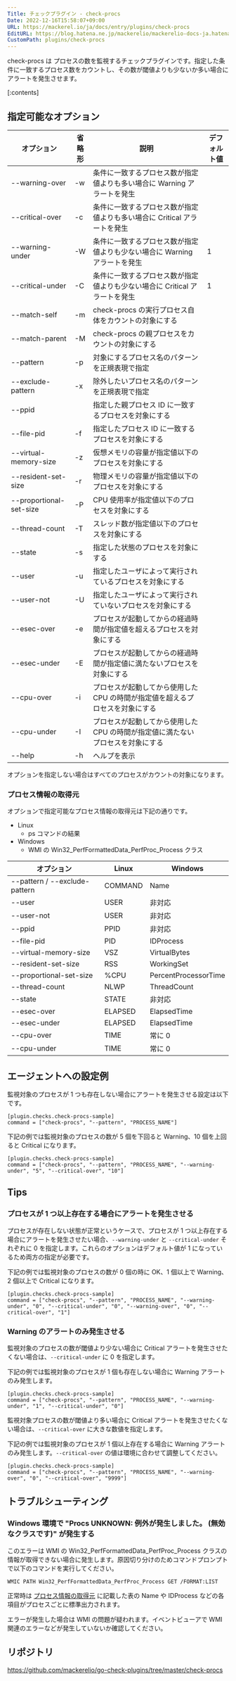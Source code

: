 ```yaml
---
Title: チェックプラグイン - check-procs
Date: 2022-12-16T15:58:07+09:00
URL: https://mackerel.io/ja/docs/entry/plugins/check-procs
EditURL: https://blog.hatena.ne.jp/mackerelio/mackerelio-docs-ja.hatenablog.mackerel.io/atom/entry/4207112889945587655
CustomPath: plugins/check-procs
---
```


check-procs は プロセスの数を監視するチェックプラグインです。指定した条件に一致するプロセス数をカウントし、その数が閾値よりも少ないか多い場合にアラートを発生させます。

[:contents]

<h2 id="options">指定可能なオプション</h2>

| オプション | 省略形 | 説明 | デフォルト値 |
| --- | --- | --- | --- |
| --warning-over | -w | 条件に一致するプロセス数が指定値よりも多い場合に Warning アラートを発生 |  |
| --critical-over | -c | 条件に一致するプロセス数が指定値よりも多い場合に Critical アラートを発生 |  |
| --warning-under | -W | 条件に一致するプロセス数が指定値よりも少ない場合に Warning アラートを発生 | 1 |
| --critical-under|-C| 条件に一致するプロセス数が指定値よりも少ない場合に Critical アラートを発生 | 1 |
| --match-self | -m | check-procs の実行プロセス自体をカウントの対象にする |  |
| --match-parent | -M | check-procs の親プロセスをカウントの対象にする |  |
| --pattern | -p | 対象にするプロセス名のパターンを正規表現で指定 |  |
| --exclude-pattern | -x | 除外したいプロセス名のパターンを正規表現で指定 |  |
| --ppid |  | 指定した親プロセス ID に一致するプロセスを対象にする |  |
| --file-pid | -f | 指定したプロセス ID に一致するプロセスを対象にする |  |
| --virtual-memory-size | -z | 仮想メモリの容量が指定値以下のプロセスを対象にする |  |
| --resident-set-size | -r | 物理メモリの容量が指定値以下のプロセスを対象にする |  |
| --proportional-set-size | -P | CPU 使用率が指定値以下のプロセスを対象にする |  |
| --thread-count | -T | スレッド数が指定値以下のプロセスを対象にする |  |
| --state | -s | 指定した状態のプロセスを対象にする |  |
| --user | -u | 指定したユーザによって実行されているプロセスを対象にする |  |
| --user-not | -U | 指定したユーザによって実行されていないプロセスを対象にする |  |
| --esec-over | -e | プロセスが起動してからの経過時間が指定値を超えるプロセスを対象にする |  |
| --esec-under | -E | プロセスが起動してからの経過時間が指定値に満たないプロセスを対象にする |  |
| --cpu-over | -i | プロセスが起動してから使用した CPU の時間が指定値を超えるプロセスを対象にする |  |
| --cpu-under | -I | プロセスが起動してから使用した CPU の時間が指定値に満たないプロセスを対象にする |  |
| --help | -h | ヘルプを表示 |  |

オプションを指定しない場合はすべてのプロセスがカウントの対象になります。

<h3 id="options-parameter">プロセス情報の取得元</h3>

オプションで指定可能なプロセス情報の取得元は下記の通りです。

- Linux
  - ps コマンドの結果
- Windows
  - WMI の Win32_PerfFormattedData_PerfProc_Process クラス

| オプション | Linux | Windows |
| --- | --- | --- |
| --pattern / --exclude-pattern | COMMAND | Name |
| --user | USER | 非対応 |
| --user-not | USER | 非対応 |
| --ppid | PPID | 非対応 |
| --file-pid | PID | IDProcess |
| --virtual-memory-size | VSZ | VirtualBytes |
| --resident-set-size | RSS | WorkingSet |
| --proportional-set-size | %CPU | PercentProcessorTime |
| --thread-count | NLWP | ThreadCount |
| --state | STATE | 非対応 |
| --esec-over | ELAPSED | ElapsedTime |
| --esec-under | ELAPSED | ElapsedTime |
| --cpu-over | TIME | 常に 0 |
| --cpu-under | TIME | 常に 0 |


<h2 id="config">エージェントへの設定例</h2>

監視対象のプロセスが 1 つも存在しない場合にアラートを発生させる設定は以下です。

```
[plugin.checks.check-procs-sample]
command = ["check-procs", "--pattern", "PROCESS_NAME"]
```

下記の例では監視対象のプロセスの数が 5 個を下回ると Warning、10 個を上回ると Critical になります。

```
[plugin.checks.check-procs-sample]
command = ["check-procs", "--pattern", "PROCESS_NAME", "--warning-under", "5", "--critical-over", "10"]
```

<h2 id="tips">Tips</h2>

### プロセスが 1 つ以上存在する場合にアラートを発生させる

プロセスが存在しない状態が正常というケースで、プロセスが 1 つ以上存在する場合にアラートを発生させたい場合、`--warning-under` と `--critical-under` それぞれに 0 を指定します。これらのオプションはデフォルト値が 1 になっているため両方の指定が必要です。

下記の例では監視対象のプロセスの数が 0 個の時に OK、1 個以上で Warning、2 個以上で Critical になります。

```
[plugin.checks.check-procs-sample]
command = ["check-procs", "--pattern", "PROCESS_NAME", "--warning-under", "0", "--critical-under", "0", "--warning-over", "0", "--critical-over", "1"]
```

### Warning のアラートのみ発生させる

監視対象のプロセスの数が閾値より少ない場合に Critical アラートを発生させたくない場合は、`--critical-under` に 0 を指定します。

下記の例では監視対象のプロセスが 1 個も存在しない場合に Warning アラートのみ発生します。

```
[plugin.checks.check-procs-sample]
command = ["check-procs", "--pattern", "PROCESS_NAME", "--warning-under", "1", "--critical-under", "0"]
```

監視対象プロセスの数が閾値より多い場合に Critical アラートを発生させたくない場合は、`--critical-over` に大きな数値を指定します。

下記の例では監視対象のプロセスが 1 個以上存在する場合に Warning アラートのみ発生します。`--critical-over` の値は環境に合わせて調整してください。

```
[plugin.checks.check-procs-sample]
command = ["check-procs", "--pattern", "PROCESS_NAME", "--warning-over", "0", "--critical-over", "9999"]
```

<h2 id="troubleshoot">トラブルシューティング</h2>

### Windows 環境で "Procs UNKNOWN: 例外が発生しました。 (無効なクラスです)" が発生する

このエラーは WMI の Win32_PerfFormattedData_PerfProc_Process クラスの情報が取得できない場合に発生します。原因切り分けのためコマンドプロンプトで以下のコマンドを実行してください。

`WMIC PATH Win32_PerfFormattedData_PerfProc_Process GET /FORMAT:LIST`

正常時は [プロセス情報の取得元](#options-parameter) に記載した表の Name や IDProcess などの各項目がプロセスごとに標準出力されます。

エラーが発生した場合は WMI の問題が疑われます。イベントビューアで WMI 関連のエラーなどが発生していないか確認してください。

<h2 id="repository">リポジトリ</h2>

https://github.com/mackerelio/go-check-plugins/tree/master/check-procs
